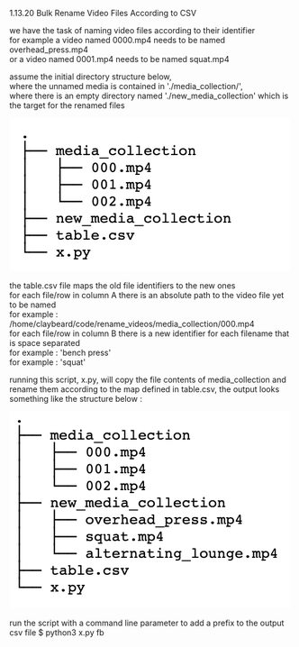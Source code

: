  1.13.20
 Bulk Rename Video Files According to CSV

 we have the task of naming video files according to their identifier  
 for example a video named 0000.mp4 needs to be named overhead_press.mp4  
 or a video named 0001.mp4 needs to be named squat.mp4  

 assume the initial directory structure below,  
 where the unnamed media is contained in './media_collection/',  
 where there is an empty directory named './new_media_collection' which is the target for the renamed files  

 ![first](readme_images/first.png)


 the table.csv file maps the old file identifiers to the new ones  
 for each file/row in column A there is an absolute path to the video file yet to be named  
   for example : /home/claybeard/code/rename_videos/media_collection/000.mp4  
 for each file/row in column B there is a new identifier for each filename that is space separated  
   for example : 'bench press'  
   for example : 'squat'  

 running this script, x.py, will copy the file contents of media_collection and rename them according to the map defined in table.csv, the output looks something like the structure below :  

 ![second](readme_images/second.png)

run the script with a command line parameter to add a prefix to the output csv file
$ python3 x.py fb
